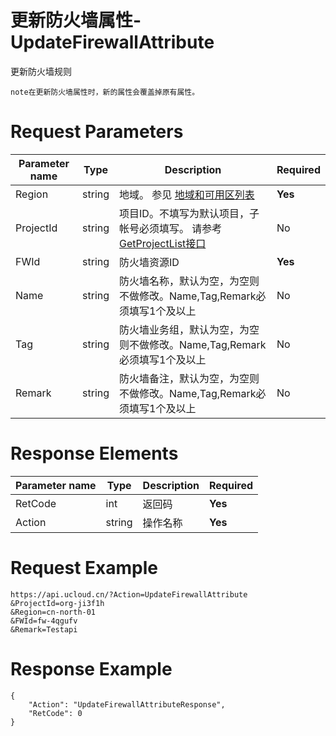 # 更新防火墙属性-UpdateFirewallAttribute

更新防火墙规则

```
note在更新防火墙属性时，新的属性会覆盖掉原有属性。
```

# Request Parameters
|Parameter name|Type|Description|Required|
|---|---|---|---|
|Region|string|地域。 参见 [地域和可用区列表](../summary/regionlist.html)|**Yes**|
|ProjectId|string|项目ID。不填写为默认项目，子帐号必须填写。 请参考[GetProjectList接口](../summary/get_project_list.html)|No|
|FWId|string|防火墙资源ID|**Yes**|
|Name|string|防火墙名称，默认为空，为空则不做修改。Name,Tag,Remark必须填写1个及以上|No|
|Tag|string|防火墙业务组，默认为空，为空则不做修改。Name,Tag,Remark必须填写1个及以上|No|
|Remark|string|防火墙备注，默认为空，为空则不做修改。Name,Tag,Remark必须填写1个及以上|No|

# Response Elements
|Parameter name|Type|Description|Required|
|---|---|---|---|
|RetCode|int|返回码|**Yes**|
|Action|string|操作名称|**Yes**|

# Request Example
```
https://api.ucloud.cn/?Action=UpdateFirewallAttribute
&ProjectId=org-ji3f1h
&Region=cn-north-01
&FWId=fw-4qgufv
&Remark=Testapi
```

# Response Example
```
{
    "Action": "UpdateFirewallAttributeResponse", 
    "RetCode": 0
}
```

